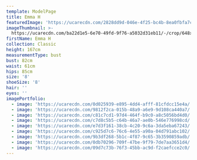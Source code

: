 ```yaml
---
template: ModelPage
title: Emma H
featuredImage: 'https://ucarecdn.com/2828dd9d-046e-4f25-bc4b-8ea0fbfa7c97/'
imageThumbnail: >-
  https://ucarecdn.com/ba22d1e5-6e70-49fd-9f76-a5032d31eb11/-/crop/648x790/213,14/-/preview/
firstName: Emma H
collection: Classic
height: 167cm
measurementType: bust
bust: 82cm
waist: 61cm
hips: 85cm
size: '8'
shoeSize: '8'
hair: ''
eyes: ''
imagePortfolio:
  - image: 'https://ucarecdn.com/0d025939-e895-4dd4-afff-81cfdcc15e4a/'
  - image: 'https://ucarecdn.com/9812f2ca-015b-48a9-a6e9-9d108ca440a7/'
  - image: 'https://ucarecdn.com/c81c7cd1-97d4-464f-b9c0-a8c5056bd4d0/'
  - image: 'https://ucarecdn.com/c7d8c5b5-c64b-46a7-ae0b-546e776998cd/'
  - image: 'https://ucarecdn.com/e7d3f161-38cb-4c20-9c6a-3da5eba67243/'
  - image: 'https://ucarecdn.com/c925d7c6-76c6-4e55-a90a-04d791abc102/'
  - image: 'https://ucarecdn.com/9b3df268-5b1c-4f87-9c65-3b3590859adb/'
  - image: 'https://ucarecdn.com/0db70296-709f-47be-9f79-7de7aa3651d4/'
  - image: 'https://ucarecdn.com/09d7c73b-76f3-45bb-ac9d-f2caefcce2c0/'
---
```


